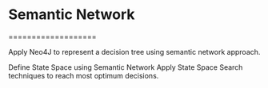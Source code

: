 # Semantic Network
===================

Apply Neo4J to represent a decision tree using semantic network approach.

Define State Space using Semantic Network
Apply State Space Search techniques to reach most optimum decisions.
